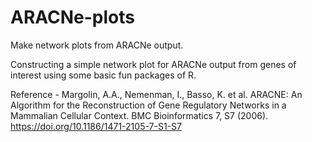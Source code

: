 # ARACNe-plots
Make network plots from ARACNe output.

Constructing a simple network plot for ARACNe output from genes of interest using some basic fun packages of R.

Reference - Margolin, A.A., Nemenman, I., Basso, K. et al. ARACNE: An Algorithm for the Reconstruction of Gene Regulatory Networks in a Mammalian Cellular Context. BMC Bioinformatics 7, S7 (2006). https://doi.org/10.1186/1471-2105-7-S1-S7
